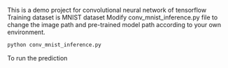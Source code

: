 This is a demo project for convolutional neural network of tensorflow
Training dataset is MNIST dataset
Modify conv_mnist_inference.py file to change the image path and pre-trained model path according to your own environment.
``` bash
python conv_mnist_inference.py 
```
To run the prediction
